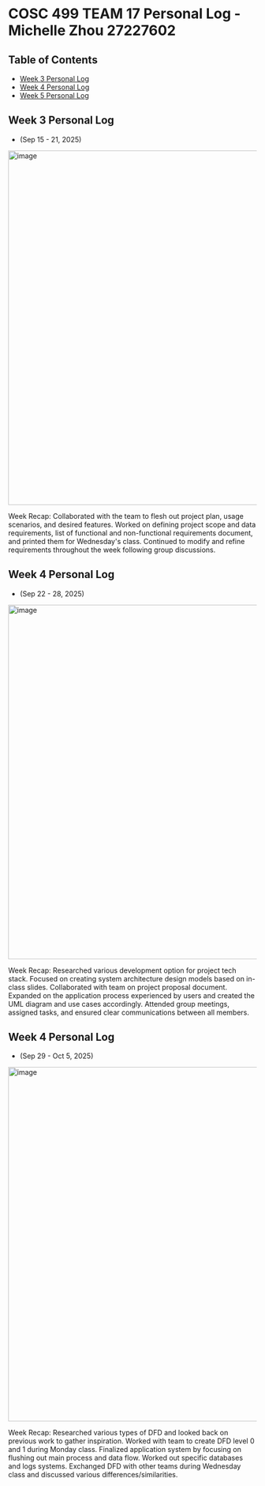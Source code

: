 # COSC 499 TEAM 17 Personal Log - Michelle Zhou 27227602

## Table of Contents

- [Week 3 Personal Log](#week-3-personal-log)
- [Week 4 Personal Log](#week-4-personal-log)
- [Week 5 Personal Log](#week-5-personal-log)

## Week 3 Personal Log

- (Sep 15 - 21, 2025)<br />
  
<img width="1326" height="717" alt="image" src="https://github.com/user-attachments/assets/8cc396b5-06fb-48d6-9dc8-97adeb513648" /><br />


Week Recap: Collaborated with the team to flesh out project plan, usage scenarios, and desired features. Worked on defining project scope and data requirements, list of functional and non-functional requirements document, and printed them for Wednesday's class. Continued to modify and refine requirements throughout the week following group discussions. <br />

## Week 4 Personal Log

- (Sep 22 - 28, 2025)<br />

<img width="1326" height="717" alt="image" src="https://github.com/user-attachments/assets/47842e51-11a0-44d6-9d25-1dfe34a6cdb6" /><br />

Week Recap: Researched various development option for project tech stack. Focused on creating system architecture design models based on in-class slides. Collaborated with team on project proposal document. Expanded on the application process experienced by users and created the UML diagram and use cases accordingly. Attended group meetings, assigned tasks, and ensured clear communications between all members. <br />

## Week 4 Personal Log

- (Sep 29 - Oct 5, 2025)<br />

<img width="1326" height="717" alt="image" src="https://github.com/user-attachments/assets/18834751-87e4-44e0-b710-125409e666b1" /><br />

Week Recap: Researched various types of DFD and looked back on previous work to gather inspiration. Worked with team to create DFD level 0 and 1 during Monday class. Finalized application system by focusing on flushing out main process and data flow. Worked out specific databases and logs systems. Exchanged DFD with other teams during Wednesday class and discussed various differences/similarities.

